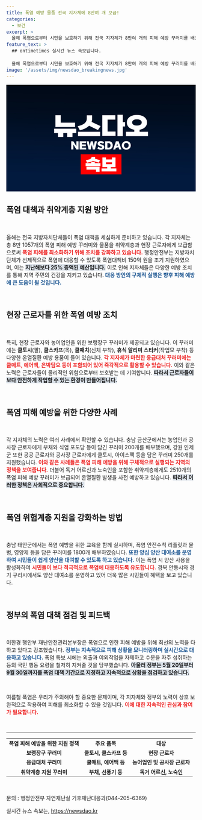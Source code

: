 ```yaml
---
title: 폭염 예방 물품 전국 지자체에 8만여 개 보급!
categories:
  - 보건
excerpt: >
  올해 폭염으로부터 시민을 보호하기 위해 전국 지자체가 8만여 개의 피해 예방 꾸러미를 배포합니다. 현장 근로자와 취약계층을 위한 맞춤형 물품을 제공하며, 정부는 150억 원을 지원해 폭염 대책에 만전을 기하고 있습니다.
feature_text: >
  ## ontimetimes 실시간 뉴스 속보입니다.

  올해 폭염으로부터 시민을 보호하기 위해 전국 지자체가 8만여 개의 피해 예방 꾸러미를 배포합니다. 현장 근로자와 취약계층을 위한 맞춤형 물품을 제공하며, 정부는 150억 원을 지원해 폭염 대책에 만전을 기하고 있습니다.
image: '/assets/img/newsdao_breakingnews.jpg'
---
```


<p><img src="/assets/img/newsdao_breakingnews.jpg" alt="ontimetimes 속보" /></p>

<h2 data-ke-size="size26">폭염 대책과 취약계층 지원 방안</h2>

<p data-ke-size="size16">&nbsp;</p>

<p>올해는 전국 지방자치단체들이 폭염 대책을 세심하게 준비하고 있습니다. 각 지자체는 총 8만 1057개의 폭염 피해 예방 꾸러미와 물품을 취약계층과 현장 근로자에게 보급함으로써 <b><span style="color: #ee2323;">폭염 피해를 최소화하기 위해 조치를 강화하고 있습니다.</span></b> 행정안전부는 지방자치단체가 선제적으로 폭염에 대응할 수 있도록 폭염대책비 150억 원을 조기 지원하였으며, 이는 <b><span style="background-color: #21538527;">지난해보다 25% 증액된 예산입니다.</span></b> 이로 인해 지자체들은 다양한 예방 조치를 통해 지역 주민의 건강을 지키고 있습니다.<b><span style="color: #1a5490;"> 대응 방안의 구체적 실행은 향후 피해 예방에 큰 도움이 될 것입니다.</span></b></p>

<p data-ke-size="size16">&nbsp;</p>

<h2 data-ke-size="size26">현장 근로자를 위한 폭염 예방 조치</h2>

<p data-ke-size="size16">&nbsp;</p>

<p>특히, 현장 근로자와 농어업인을 위한 보랭장구 꾸러미가 제공되고 있습니다. 이 꾸러미에는 <b>쿨토시</b>(팔), <b>쿨스카프</b>(목), <b>쿨패치</b>(신체 부착), <b>휴식 알리미 스티커</b>(작업모 부착) 등 다양한 온열질환 예방 용품이 들어 있습니다. <b><span style="color: #ee2323;">각 지자체가 마련한 응급대처 꾸러미에는 쿨매트, 에어백, 은박담요 등이 포함되어 있어 즉각적으로 활용할 수 있습니다.</span></b> 이와 같은 노력은 근로자들이 물리적인 위험으로부터 보호받는 데 기여합니다. <b><span style="background-color: #21538527;">따라서 근로자들이 보다 안전하게 작업할 수 있는 환경이 만들어집니다.</span></b></p>

<p data-ke-size="size16">&nbsp;</p>

<h2 data-ke-size="size26">폭염 피해 예방을 위한 다양한 사례</h2>

<p data-ke-size="size16">&nbsp;</p>

<p>각 지자체의 노력은 여러 사례에서 확인할 수 있습니다. 충남 금산군에서는 농업인과 공사장 근로자에게 부채와 식염 포도당 등이 담긴 꾸러미 200개를 배부했으며, 강원 인제군 또한 공공 근로자와 공사장 근로자에게 쿨토시, 아이스팩 등을 담은 꾸러미 250개를 지원했습니다. <b><span style="color: #ee2323;">이와 같은 사례들은 폭염 피해 예방을 위해 구체적으로 실행되는 지역의 정책을 보여줍니다.</span></b> 더불어 독거 어르신과 노숙인을 포함한 취약계층에게도 2510개의 폭염 피해 예방 꾸러미가 보급되어 온열질환 발생을 사전 예방하고 있습니다. <b><span style="background-color: #21538527;">따라서 이러한 정책은 사회적으로 중요합니다.</span></b></p>

<p data-ke-size="size16">&nbsp;</p>

<h2 data-ke-size="size26">폭염 위험계층 지원을 강화하는 방법</h2>

<p data-ke-size="size16">&nbsp;</p>

<p>충남 태안군에서는 폭염 예방을 위한 교육을 함께 실시하며, 폭염 안전수칙 리플릿과 물병, 영양제 등을 담은 꾸러미를 1800개 배부하였습니다. <b><span style="color: #1a5490;">또한 양심 양산 대여소를 운영하여 시민들이 쉽게 양산을 대여할 수 있도록 하고 있습니다.</span></b> 이는 폭염 시 양산 사용을 활성화하여 <b><span style="color: #ee2323;">시민들이 보다 적극적으로 폭염에 대응하도록 유도합니다.</span></b> 경북 안동시와 경기 구리시에서도 양산 대여소를 운영하고 있어 더욱 많은 시민들이 혜택을 보고 있습니다. </p>

<p data-ke-size="size16">&nbsp;</p>

<h2 data-ke-size="size26">정부의 폭염 대책 점검 및 피드백</h2>

<p data-ke-size="size16">&nbsp;</p>

<p>이한경 행안부 재난안전관리본부장은 폭염으로 인한 피해 예방을 위해 최선의 노력을 다하고 있다고 강조했습니다. <b><span style="color: #1a5490;">정부는 지속적으로 피해 상황을 모니터링하며 실시간으로 대응하고 있습니다.</span></b> 폭염 특보 시에는 외출과 야외작업을 자제하고 수분을 자주 섭취하는 등의 국민 행동 요령을 철저히 지켜줄 것을 당부했습니다. <b><span style="background-color: #21538527;">아울러 정부는 5월 20일부터 9월 30일까지를 폭염 대책 기간으로 지정하고 지속적으로 상황을 점검하고 있습니다.</span></b></p>

<p data-ke-size="size16">&nbsp;</p>

<p>여름철 폭염은 우리가 주의해야 할 중요한 문제이며, 각 지자체와 정부의 노력이 상호 보완적으로 작용하여 피해를 최소화할 수 있을 것입니다. <b><span style="color: #ee2323;">이에 대한 지속적인 관심과 참여가 필요합니다.</span></b> </p>

<p data-ke-size="size16">&nbsp;</p>

<hr />

<table style="width:100%">
  <tr>
    <td style="text-align: center; height: 17px;"><b>폭염 피해 예방을 위한 지원 정책</b></td>
    <td style="text-align: center; height: 17px;"><b>주요 품목</b></td>
    <td style="text-align: center; height: 17px;"><b>대상</b></td>
  </tr>
  <tr>
    <td style="text-align: center; height: 17px;"><b>보랭장구 꾸러미</b></td>
    <td style="text-align: center; height: 17px;"><b>쿨토시, 쿨스카프 등</b></td>
    <td style="text-align: center; height: 17px;"><b>현장 근로자</b></td>
  </tr>
  <tr>
    <td style="text-align: center; height: 17px;"><b>응급대처 꾸러미</b></td>
    <td style="text-align: center; height: 17px;"><b>쿨매트, 에어백 등</b></td>
    <td style="text-align: center; height: 17px;"><b>농어업인 및 공사장 근로자</b></td>
  </tr>
  <tr>
    <td style="text-align: center; height: 17px;"><b>취약계층 지원 꾸러미</b></td>
    <td style="text-align: center; height: 17px;"><b>부채, 선풍기 등</b></td>
    <td style="text-align: center; height: 17px;"><b>독거 어르신, 노숙인</b></td>
  </tr>
</table>

<p data-ke-size="size16">&nbsp;</p>

<p>문의 : 행정안전부 자연재난실 기후재난대응과(044-205-6369)</p>
실시간 뉴스 속보는, <a href="https://newsdao.kr" rel="dofollow">https://newsdao.kr</a>


